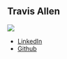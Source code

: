 Travis Allen
------------

![](photos/travis-allen.png)

* [LinkedIn](https://www.linkedin.com/in/eric-nguyen-61090b11/)
* [Github](https://github.com/exnx)
